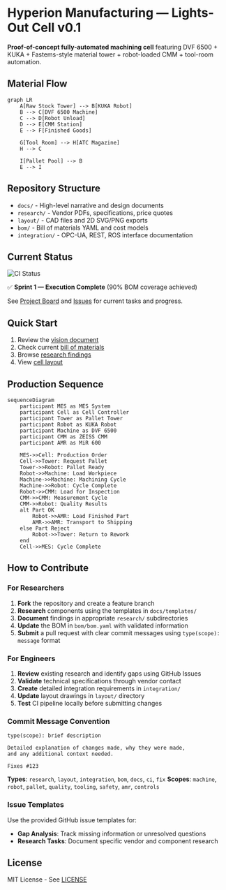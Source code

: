 # Hyperion Manufacturing — Lights-Out Cell v0.1

**Proof-of-concept fully-automated machining cell** featuring DVF 6500 + KUKA + Fastems-style material tower + robot-loaded CMM + tool-room automation.

## Material Flow

```mermaid
graph LR
    A[Raw Stock Tower] --> B[KUKA Robot]
    B --> C[DVF 6500 Machine]
    C --> D[Robot Unload]
    D --> E[CMM Station]
    E --> F[Finished Goods]
    
    G[Tool Room] --> H[ATC Magazine]
    H --> C
    
    I[Pallet Pool] --> B
    E --> I
```

## Repository Structure

- `docs/` - High-level narrative and design documents
- `research/` - Vendor PDFs, specifications, price quotes
- `layout/` - CAD files and 2D SVG/PNG exports
- `bom/` - Bill of materials YAML and cost models
- `integration/` - OPC-UA, REST, ROS interface documentation

## Current Status

![CI Status](https://github.com/Rainman147/ShopBuild/actions/workflows/ci.yml/badge.svg)

✅ **Sprint 1 — Execution Complete** (90% BOM coverage achieved)

See [Project Board](../../projects) and [Issues](../../issues) for current tasks and progress.

## Quick Start

1. Review the [vision document](docs/vision.md)
2. Check current [bill of materials](bom/bom.yaml)
3. Browse [research findings](research/)
4. View [cell layout](layout/cell-v0.svg)

## Production Sequence

```mermaid
sequenceDiagram
    participant MES as MES System
    participant Cell as Cell Controller
    participant Tower as Pallet Tower
    participant Robot as KUKA Robot
    participant Machine as DVF 6500
    participant CMM as ZEISS CMM
    participant AMR as MiR 600

    MES->>Cell: Production Order
    Cell->>Tower: Request Pallet
    Tower->>Robot: Pallet Ready
    Robot->>Machine: Load Workpiece
    Machine->>Machine: Machining Cycle
    Machine->>Robot: Cycle Complete
    Robot->>CMM: Load for Inspection
    CMM->>CMM: Measurement Cycle
    CMM->>Robot: Quality Results
    alt Part OK
        Robot->>AMR: Load Finished Part
        AMR->>AMR: Transport to Shipping
    else Part Reject
        Robot->>Tower: Return to Rework
    end
    Cell->>MES: Cycle Complete
```

## How to Contribute

### For Researchers
1. **Fork** the repository and create a feature branch
2. **Research** components using the templates in `docs/templates/`
3. **Document** findings in appropriate `research/` subdirectories
4. **Update** the BOM in `bom/bom.yaml` with validated information
5. **Submit** a pull request with clear commit messages using `type(scope): message` format

### For Engineers
1. **Review** existing research and identify gaps using GitHub Issues
2. **Validate** technical specifications through vendor contact
3. **Create** detailed integration requirements in `integration/`
4. **Update** layout drawings in `layout/` directory
5. **Test** CI pipeline locally before submitting changes

### Commit Message Convention
```
type(scope): brief description

Detailed explanation of changes made, why they were made,
and any additional context needed.

Fixes #123
```

**Types**: `research`, `layout`, `integration`, `bom`, `docs`, `ci`, `fix`
**Scopes**: `machine`, `robot`, `pallet`, `quality`, `tooling`, `safety`, `amr`, `controls`

### Issue Templates
Use the provided GitHub issue templates for:
- **Gap Analysis**: Track missing information or unresolved questions
- **Research Tasks**: Document specific vendor and component research

## License

MIT License - See [LICENSE](LICENSE) 
